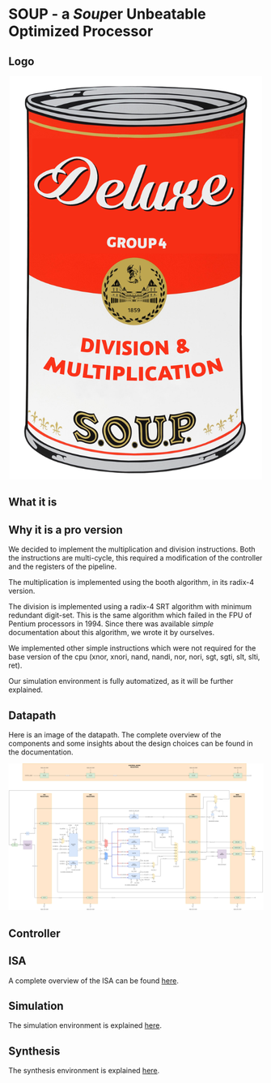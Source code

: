 # SOUP - a ***S**oup*er **U**nbeatable **O**ptimized **P**rocessor

## Logo

<p align="center">
<img src="doc/images/SoupLogo.png" alt= “” width="500">
</p>

## What it is

## Why it is a pro version

We decided to implement the multiplication and division instructions. Both the instructions are multi-cycle, this required a modification of the controller and the registers of the pipeline.

The multiplication is implemented using the booth algorithm, in its radix-4 version. 

The division is implemented using a radix-4 SRT algorithm with minimum redundant digit-set. 
This is the same algorithm which failed in the FPU of Pentium processors in 1994.
Since there was available *simple* documentation about this algorithm, we wrote it by ourselves. 

We implemented other simple instructions which were not required for the base version of the cpu (xnor, xnori, nand, nandi, nor, nori, sgt, sgti, slt, slti, ret).

Our simulation environment is fully automatized, as it will be further explained.

## Datapath

Here is an image of the datapath. The complete overview of the components and some insights about the design choices can be found in the documentation. 

![](doc/images/datapath.png)

## Controller

## ISA

A complete overview of the ISA can be found [here](doc/ISA.md).

## Simulation

The simulation environment is explained [here](sim/README.md).

## Synthesis

The synthesis environment is explained [here](syn/README.md).